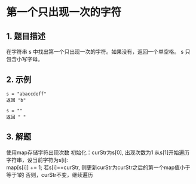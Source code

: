 # 第一个只出现一次的字符

## 1. 题目描述
在字符串 s 中找出第一个只出现一次的字符。如果没有，返回一个单空格。 s 只包含小写字母。

## 2. 示例
```
s = "abaccdeff"
返回 "b"

s = "" 
返回 " "
```

## 3. 解题
使用map存储字符出现次数
初始化：curStr为s[0], 出现次数为1
从s[1]开始遍历字符串，设当前字符为s[i]:  
map[s[i]] += 1; 若s[i]==curStr, 则更新curStr为curStr之后的第一个map值小于等于1的
否则，curStr不变，继续遍历




